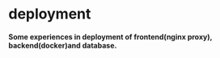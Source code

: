 # deployment

<h4>
Some experiences in deployment of frontend(nginx proxy), backend(docker)and database.
